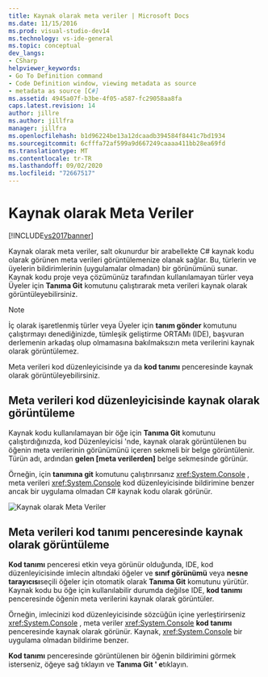 ```yaml
---
title: Kaynak olarak meta veriler | Microsoft Docs
ms.date: 11/15/2016
ms.prod: visual-studio-dev14
ms.technology: vs-ide-general
ms.topic: conceptual
dev_langs:
- CSharp
helpviewer_keywords:
- Go To Definition command
- Code Definition window, viewing metadata as source
- metadata as source [C#]
ms.assetid: 4945a07f-b3be-4f05-a587-fc29058aa8fa
caps.latest.revision: 14
author: jillre
ms.author: jillfra
manager: jillfra
ms.openlocfilehash: b1d96224be13a12dcaadb394584f8441c7bd1934
ms.sourcegitcommit: 6cfffa72af599a9d667249caaaa411bb28ea69fd
ms.translationtype: MT
ms.contentlocale: tr-TR
ms.lasthandoff: 09/02/2020
ms.locfileid: "72667517"
---
```

# <a name="metadata-as-source"></a>Kaynak olarak Meta Veriler
[!INCLUDE[vs2017banner](../includes/vs2017banner.md)]

Kaynak olarak meta veriler, salt okunurdur bir arabellekte C# kaynak kodu olarak görünen meta verileri görüntülemenize olanak sağlar. Bu, türlerin ve üyelerin bildirimlerinin (uygulamalar olmadan) bir görünümünü sunar. Kaynak kodu proje veya çözümünüz tarafından kullanılamayan türler veya Üyeler için **Tanıma Git** komutunu çalıştırarak meta verileri kaynak olarak görüntüleyebilirsiniz.

> [!NOTE]
> İç olarak işaretlenmiş türler veya Üyeler için **tanım gönder** komutunu çalıştırmayı denediğinizde, tümleşik geliştirme ORTAMı (IDE), başvuran derlemenin arkadaş olup olmamasına bakılmaksızın meta verilerini kaynak olarak görüntülemez.

 Meta verileri kod düzenleyicisinde ya da **kod tanımı** penceresinde kaynak olarak görüntüleyebilirsiniz.

## <a name="viewing-metadata-as-source-in-the-code-editor"></a>Meta verileri kod düzenleyicisinde kaynak olarak görüntüleme
 Kaynak kodu kullanılamayan bir öğe için **Tanıma Git** komutunu çalıştırdığınızda, kod Düzenleyicisi 'nde, kaynak olarak görüntülenen bu öğenin meta verilerinin görünümünü içeren sekmeli bir belge görüntülenir. Türün adı, ardından **gelen [meta verilerden]** belge sekmesinde görünür.

 Örneğin, için **tanımına git** komutunu çalıştırırsanız <xref:System.Console> , meta verileri <xref:System.Console> kod düzenleyicisinde bildirimine benzer ancak bir uygulama olmadan C# kaynak kodu olarak görünür.

 ![Kaynak olarak Meta Veriler](../csharp-ide/media/metadatasource.png "Meta veri kaynağı")

## <a name="viewing-metadata-as-source-in-the-code-definition-window"></a>Meta verileri kod tanımı penceresinde kaynak olarak görüntüleme
 **Kod tanımı** penceresi etkin veya görünür olduğunda, IDE, kod düzenleyicisinde imlecin altındaki öğeler ve **sınıf görünümü** veya **nesne tarayıcısı**seçili öğeler için otomatik olarak **Tanıma Git** komutunu yürütür. Kaynak kodu bu öğe için kullanılabilir durumda değilse IDE, **kod tanımı** penceresinde öğenin meta verilerini kaynak olarak görüntüler.

 Örneğin, imlecinizi kod düzenleyicisinde sözcüğün içine yerleştirirseniz <xref:System.Console> , meta veriler <xref:System.Console> **kod tanımı** penceresinde kaynak olarak görünür. Kaynak, <xref:System.Console> bir uygulama olmadan bildirime benzer.

 **Kod tanımı** penceresinde görüntülenen bir öğenin bildirimini görmek isterseniz, öğeye sağ tıklayın ve **Tanıma Git ' e**tıklayın.